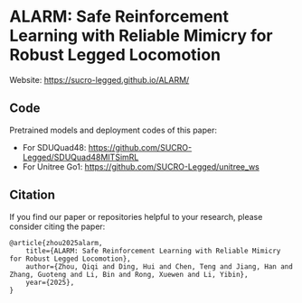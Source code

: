 # ALARM: Safe Reinforcement Learning with Reliable Mimicry for Robust Legged Locomotion
Website: https://sucro-legged.github.io/ALARM/
## Code
Pretrained models and deployment codes of this paper:
- For SDUQuad48: https://github.com/SUCRO-Legged/SDUQuad48MITSimRL
- For Unitree Go1: https://github.com/SUCRO-Legged/unitree_ws

## Citation
If you find our paper or repositories helpful to your research, please consider citing the paper:
```
@article{zhou2025alarm,
    title={ALARM: Safe Reinforcement Learning with Reliable Mimicry for Robust Legged Locomotion}, 
    author={Zhou, Qiqi and Ding, Hui and Chen, Teng and Jiang, Han and Zhang, Guoteng and Li, Bin and Rong, Xuewen and Li, Yibin},
    year={2025},
}
```
